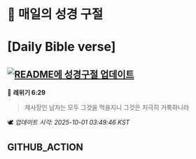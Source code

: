 # 🙏 매일의 성경 구절
# [Daily Bible verse]
## [![README에 성경구절 업데이트](https://github.com/DONGSUKA/first_test/actions/workflows/update-readme-bible.yml/badge.svg)](https://github.com/DONGSUKA/first_test/actions/workflows/update-readme-bible.yml)
<!-- START_BIBLE_VERSE -->
📖 **레위기 6:29**
> 제사장인 남자는 모두 그것을 먹을지니 그것은 지극히 거룩하니라

🕊️ _업데이트 시각: 2025-10-01 03:49:46 KST_
  <!-- END_BIBLE_VERSE -->
## GITHUB_ACTION
